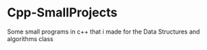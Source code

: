 # Cpp-SmallProjects
Some small programs in c++ that i made for the Data Structures and algorithms class